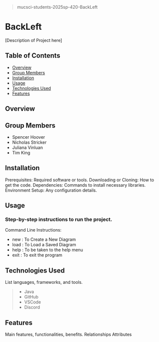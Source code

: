 > mucsci-students-2025sp-420-BackLeft

# BackLeft
[Description of Project here]

## Table of Contents
- [Overview](#overview)
- [Group Members](#group-members)
- [Installation](#installation)
- [Usage](#usage)
- [Technologies Used](#technologies-used)
- [Features](#features)


## Overview

## Group Members
- Spencer Hoover
- Nicholas Stricker
- Juliana Vinluan
- Tim King

## Installation
Prerequisites: Required software or tools.
Downloading or Cloning: How to get the code.
Dependencies: Commands to install necessary libraries.
Environment Setup: Any configuration details.

## Usage
### Step-by-step instructions to run the project.
Command Line Instructions:
- new : To Create a New Diagram
- load : To Load a Saved Diagram
- help : To be taken to the help menu
- exit : To exit the program


## Technologies Used
List languages, frameworks, and tools.
> + Java
> + GitHub
> + VSCode
> + Discord

## Features
Main features, functionalities, benefits.
Relationships
Attributes